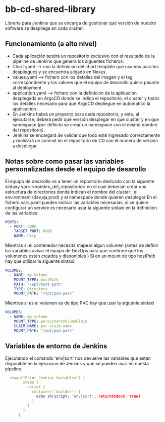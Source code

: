 # bb-cd-shared-library

Librería para Jenkins que se encarga de gestionar qué versión de nuestro software se despliega en cada clúster.

## Funcionamiento (a alto nivel)

 - Cada aplicación tendrá un repositorio exclusivo con el resultado de la pipeline de Jenkins que genera los siguentes ficheros:
 - Chart.yaml --> con la definicíon del chart template que usamos para los despliegues y se encuentra alojado en Nexus.
 - values.yaml --> fichero con los detalles del imagen y el tag correspondiente y los valores que el equipo de desarollo quiera pasarle al deployment.
 - application.yaml --> fichero con la definicion de la aplicacíon desplegada en ArgoCD donde se indica el repositorio, el cluster y todos los detalles necesario para que ArgoCD depliegue en automatico la applicacion.
 - En Jenkins habrá un proyecto para cada repositorio, y este, al ejecutarse, deberá pedir qué versión desplegar en que cluster y en que namespace (por defecto se crear un namespace con el mismo nombre del repositorio).
 - Jenkins se encargará de validar que todo esté ingresado correctamente y realizará un commit en el repositorio de CD con el número de versión a desplegar.

## Notas sobre como pasar las variables personalizadas desde el equipo de desarollo

El equipo de desarollo va a tener un repositorio dedicado con la siguente sintaxy vars-<nombre_del_repositorio> en el cual deberian crear una estructura de directorios donde indican el nombre del cluster , el environment (dev,qa,prod) y el namespace donde quieren desplegar
En el fichero vars.yaml pueden indicar las variables necesarias, si se quiere configurar un service es necesario usar la siguente sintaxi en la definicion de las variables:
````yaml
PORTS:
  - PORT: 8080
    TARGET_PORT: 8080
    NAME: http
````

Mientras si el contenedor necesita mapear algun volumen (antes de definir las variables avisar el equipo de DevOps para que confirme que los volumenes esten creados y disponibles )
Si en un mount de tipo hostPath hay que utilizar la siguente sintaxi
````yaml
VOLUMES:
  - NAME: my-volume
    MOUNT_TYPE: hostPath
    PATH: "/opt/host-path"
    TYPE: Directory
    MOUNT_PATH: "/opt/pod-path"
````
Mientras si es el volumen es de tipo PVC hay que usar la siguente sintaxi
````yaml
VOLUMES:
  - NAME: my-volume
    MOUNT_TYPE: persistentVolumeClaim
    CLAIM_NAME: pvc-claim-name
    MOUNT_PATH: "/opt/pod-path"
````

## Variables de entorno de Jenkins 

Ejecutando el comando 'env|sort' nos devuelve las variables que estan disponible en la ejecucion de Jenkins y que se pueden usar en nuesta pipeline.
````yaml
  stage("Print Jenkins Variables") {
        steps {
          script {
            container('builder') {
              echo sh(script: 'env|sort', returnStdout: true)
            }
          }
        }
      }
````
